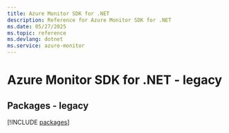 ```yaml
---
title: Azure Monitor SDK for .NET
description: Reference for Azure Monitor SDK for .NET
ms.date: 05/27/2025
ms.topic: reference
ms.devlang: dotnet
ms.service: azure-monitor
---
```

# Azure Monitor SDK for .NET - legacy
## Packages - legacy
[!INCLUDE [packages](monitor-index.md)]